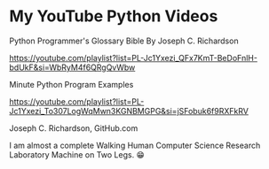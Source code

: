 # My YouTube Python Videos

Python Programmer's Glossary Bible By Joseph C. Richardson

https://youtube.com/playlist?list=PL-Jc1Yxezi_QFx7KmT-BeDoFnlH-bdUkF&si=WbRyM4f6QRgQvWbw

Minute Python Program Examples

https://youtube.com/playlist?list=PL-Jc1Yxezi_To307LogWqMwn3KGNBMGPG&si=jSFobuk6f9RXFkRV

Joseph C. Richardson, GitHub.com

I am almost a complete Walking Human Computer Science Research Laboratory Machine on Two Legs. 😁
